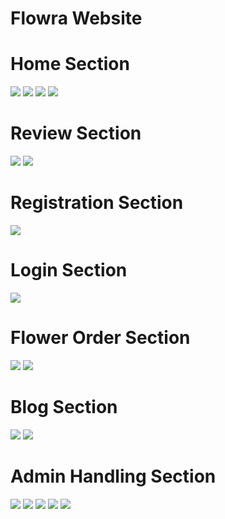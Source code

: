 # Flowra Website

# Home Section
<img src="https://github.com/Nushrat-Tarmin-Meem/Flower_Bouquet_Shop_Website/assets/127888834/a80d9c22-9255-4611-aca5-8e16d6e1cc46" >
<img src="https://github.com/Nushrat-Tarmin-Meem/Flower_Bouquet_Shop_Website/assets/127888834/f5317542-4c85-4273-87c5-328aa8b1addf" >
<img src="https://github.com/Nushrat-Tarmin-Meem/Flower_Bouquet_Shop_Website/assets/127888834/f01be81f-ea1c-41c9-9bc0-99eac7f8faa2" >
<img src="https://github.com/Nushrat-Tarmin-Meem/Flower_Bouquet_Shop_Website/assets/127888834/d2f0044c-4ef8-4ba7-a7f7-618af09b0266" >


# Review Section
<img src="https://github.com/Nushrat-Tarmin-Meem/Flower_Bouquet_Shop_Website/assets/127888834/ffc1e047-a544-46aa-850f-c72b12e64eb0" >
<img src="https://github.com/Nushrat-Tarmin-Meem/Flower_Bouquet_Shop_Website/assets/127888834/11dc3532-cea5-460c-8e58-2c4f2397f599" >


# Registration Section
<img src="https://github.com/Nushrat-Tarmin-Meem/Flower_Bouquet_Shop_Website/assets/127888834/becb1fb0-102f-42f1-ac58-52d8d1f3f248" >


# Login Section
<img src="https://github.com/Nushrat-Tarmin-Meem/Flower_Bouquet_Shop_Website/assets/127888834/63379774-71c9-47d3-b310-05161d9c115f" >


# Flower Order Section
<img src="https://github.com/Nushrat-Tarmin-Meem/Flower_Bouquet_Shop_Website/assets/127888834/c8780234-933f-4c69-b46a-6e96092b6a84" >
<img src="https://github.com/Nushrat-Tarmin-Meem/Flower_Bouquet_Shop_Website/assets/127888834/188ccfb3-6a8a-4577-aef3-cbff3e52595c" >


# Blog Section
<img src="https://github.com/Nushrat-Tarmin-Meem/Flower_Bouquet_Shop_Website/assets/127888834/052945ca-23a3-4dfe-a0b3-7bc38ca54a17" >
<img src="https://github.com/Nushrat-Tarmin-Meem/Flower_Bouquet_Shop_Website/assets/127888834/b6748111-119d-4dee-870d-3f9ff34a4511" >


# Admin Handling Section
<img src="https://github.com/Nushrat-Tarmin-Meem/Flower_Bouquet_Shop_Website/assets/127888834/d811d076-7eb7-415e-a00f-5ae6dfbc4628" >
<img src="https://github.com/Nushrat-Tarmin-Meem/Flower_Bouquet_Shop_Website/assets/127888834/4660b292-f60e-4479-aac9-6128bc76c173" >
<img src="https://github.com/Nushrat-Tarmin-Meem/Flower_Bouquet_Shop_Website/assets/127888834/06d7c12c-4dd2-4a71-ae75-c14647734122" >
<img src="https://github.com/Nushrat-Tarmin-Meem/Flower_Bouquet_Shop_Website/assets/127888834/b5ac94b6-64ec-4f84-8a4e-2b5732b644c7" >
<img src="https://github.com/Nushrat-Tarmin-Meem/Flower_Bouquet_Shop_Website/assets/127888834/955d08fe-aa77-4cf6-98f2-499b03e65064" >
